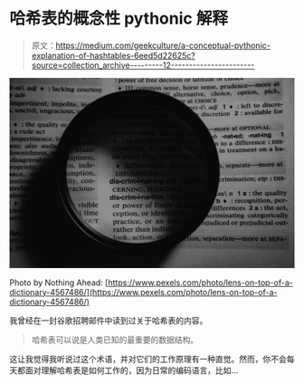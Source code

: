 # 哈希表的概念性 pythonic 解释

> 原文：<https://medium.com/geekculture/a-conceptual-pythonic-explanation-of-hashtables-6eed5d22625c?source=collection_archive---------12----------------------->

![](img/b9cc160f723401e6d0ae89c570dfde4a.png)

Photo by Nothing Ahead: [https://www.pexels.com/photo/lens-on-top-of-a-dictionary-4567486/](https://www.pexels.com/photo/lens-on-top-of-a-dictionary-4567486/)

我曾经在一封谷歌招聘邮件中读到过关于哈希表的内容。

> 哈希表可以说是人类已知的最重要的数据结构。

这让我觉得我听说过这个术语，并对它们的工作原理有一种直觉。然而，你不会每天都面对理解哈希表是如何工作的，因为日常的编码语言，比如…
